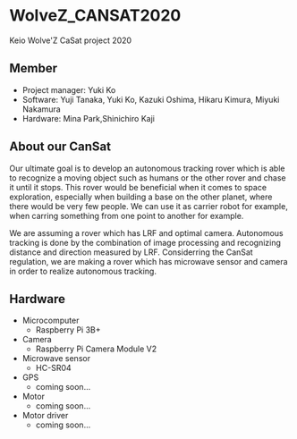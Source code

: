 # WolveZ_CANSAT2020
Keio Wolve'Z CaSat project 2020

## Member
- Project manager: 
  Yuki Ko
- Software: 
  Yuji Tanaka, Yuki Ko, Kazuki Oshima, Hikaru Kimura, Miyuki Nakamura
- Hardware: 
  Mina Park,Shinichiro Kaji

## About our CanSat
  Our ultimate goal is to develop an autonomous tracking rover which is able to recognize a moving object such as humans or the other rover and chase it until it stops. This rover would be beneficial when it comes to space exploration, especially when building a base on the other planet, where there would be very few people. We can use it as carrier robot for example, when carring something from one point to another for example. 
  
  We are assuming a rover which has LRF and optimal camera. Autonomous tracking is done by the combination of image processing and recognizing distance and direction measured by LRF. Considerring the CanSat regulation, we are making a rover which has microwave sensor and camera in order to realize autonomous tracking.

## Hardware
- Microcomputer
  - Raspberry Pi 3B+
- Camera
  - Raspberry Pi Camera Module V2
- Microwave sensor
  - HC-SR04
- GPS
  - coming soon...
- Motor
  - coming soon...
- Motor driver
  - coming soon...

